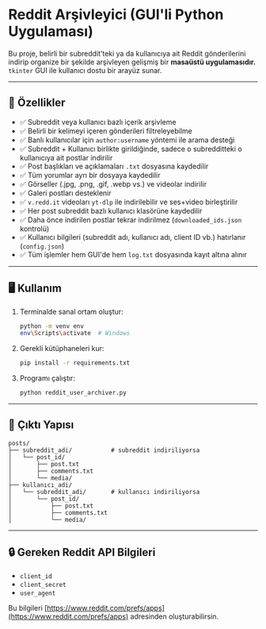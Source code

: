 # Reddit Arşivleyici (GUI'li Python Uygulaması)

Bu proje, belirli bir subreddit’teki ya da kullanıcıya ait Reddit gönderilerini indirip organize bir şekilde arşivleyen gelişmiş bir **masaüstü uygulamasıdır.** `tkinter` GUI ile kullanıcı dostu bir arayüz sunar.

---

## 🎯 Özellikler

- ✅ Subreddit veya kullanıcı bazlı içerik arşivleme
- ✅ Belirli bir kelimeyi içeren gönderileri filtreleyebilme
- ✅ Banlı kullanıcılar için `author:username` yöntemi ile arama desteği
- ✅ Subreddit + Kullanıcı birlikte girildiğinde, sadece o subredditteki o kullanıcıya ait postlar indirilir
- ✅ Post başlıkları ve açıklamaları `.txt` dosyasına kaydedilir  
- ✅ Tüm yorumlar ayrı bir dosyaya kaydedilir  
- ✅ Görseller (.jpg, .png, .gif, .webp vs.) ve videolar indirilir  
- ✅ Galeri postları desteklenir  
- ✅ `v.redd.it` videoları `yt-dlp` ile indirilebilir ve ses+video birleştirilir  
- ✅ Her post subreddit bazlı kullanıcı klasörüne kaydedilir  
- ✅ Daha önce indirilen postlar tekrar indirilmez (`downloaded_ids.json` kontrolü)  
- ✅ Kullanıcı bilgileri (subreddit adı, kullanıcı adı, client ID vb.) hatırlanır (`config.json`)  
- ✅ Tüm işlemler hem GUI'de hem `log.txt` dosyasında kayıt altına alınır  

---

## 🖥️ Kullanım

1. Terminalde sanal ortam oluştur:
   ```bash
   python -m venv env
   env\Scripts\activate  # Windows
   ```

2. Gerekli kütüphaneleri kur:
   ```bash
   pip install -r requirements.txt
   ```

3. Programı çalıştır:
   ```bash
   python reddit_user_archiver.py
   ```

---

## 📂 Çıktı Yapısı

```
posts/
├── subreddit_adi/           # subreddit indiriliyorsa
│   └── post_id/
│       ├── post.txt
│       ├── comments.txt
│       └── media/
├── kullanıcı_adi/
│   └── subreddit_adi/       # kullanıcı indiriliyorsa
│       └── post_id/
│           ├── post.txt
│           ├── comments.txt
│           └── media/
```

---

## 🔒 Gereken Reddit API Bilgileri

- `client_id`
- `client_secret`
- `user_agent`

Bu bilgileri [https://www.reddit.com/prefs/apps](https://www.reddit.com/prefs/apps) adresinden oluşturabilirsin.
